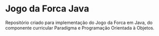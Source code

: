 # Jogo da Forca Java

Repositório criado para implementação do Jogo da Forca em Java, do componente curricular Paradigma e Programação Orientada à Objetos.
